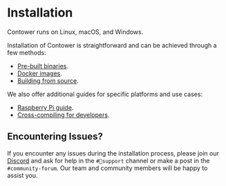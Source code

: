 # Installation

Contower runs on Linux, macOS, and Windows.

Installation of Contower is straightforward and can be achieved through a few methods:

-   [Pre-built binaries](./binaries.md).
-   [Docker images](./docker.md).
-   [Building from source](./source.md).

We also offer additional guides for specific platforms and use cases:

-   [Raspberry Pi guide](./ras-pi.md).
-   [Cross-compiling for developers](./cross-compiling.md).

<!-- todo: add more guides. -->

## Encountering Issues?

If you encounter any issues during the installation process, please join our [Discord](https://discord.gg/wxVuY2RCat) and ask for help in the `#🦾support` channel or make a post in the `#community-forum`. Our team and community members will be happy to assist you.

